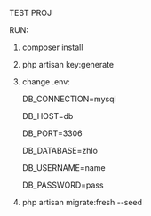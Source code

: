 TEST PROJ

RUN:

1) composer install
2) php artisan key:generate
3) change .env:
   
   DB_CONNECTION=mysql
   
   DB_HOST=db
   
   DB_PORT=3306
   
   DB_DATABASE=zhlo
   
   DB_USERNAME=name
   
   DB_PASSWORD=pass
   
3) php artisan migrate:fresh --seed
